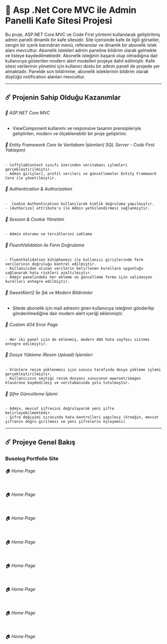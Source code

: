 # 🚀 Asp .Net Core MVC ile Admin Panelli Kafe Sitesi Projesi

Bu proje, ASP.NET Core MVC ve Code First yöntemi kullanılarak geliştirilmiş admin panelli dinamik bir kafe sitesidir. Site içerisinde kafe ile ilgili görseller, zengin bir içerik barındıran menü, referanslar ve dinamik bir abonelik istek alanı mevcuttur. Abonelik istekleri admin paneline bildirim olarak gelmekte ve listeye kaydedilmektedir. Abonelik isteğinin başarılı olup olmadığına dair kullanıcıya gösterilen modern alert modelleri projeye dahil edilmiştir.
Kafe sitesi verilerinin yönetimi için kullanıcı dostu bir admin paneli de projede yer almaktadır. Panelde son bildirimler, abonelik isteklerinin bildirim olarak düştüğü notification alanları mevcuttur.

-----

## ☄️ Projenin Sahip Olduğu Kazanımlar

###### 🌟 ASP.NET Core MVC

 - ViewComponent kullanımı ve responsive tasarım prensipleriyle geliştirilen, modern ve ölçeklenebilir bir proje geliştirimi.

###### 🌟 Entity Framework Core ile Veritabanı İşlemleri( SQL Server - Code First Yaklaşım)

    - CoffylabContext sınıfı üzerinden veritabanı işlemleri gerçekleştirilmiştir. 
    - Admin girişleri, profil verileri ve güncellemeler Entity Framework Core ile yönetilmiştir.

###### 🌟 Authentication & Authorization 

    -  Cookie Authentication kullanılarak kimlik doğrulama yapılmıştır.
    - [Authorize] attribute'u ile Admin yetkilendirmesi sağlanmıştır.

###### 🌟 Session & Cookie Yönetimi 

    - Admin oturumu ve tercihlerini saklama

###### 🌟 FluentValidation ile Form Doğrulama

    - FluentValidation kütüphanesi ile kullanıcı girişlerinde form verilerinin doğruluğu kontrol edilmiştir.
    - Kullanıcıdan alınan verilerin belirlenen kurallara uygunluğu sağlanarak hata riskleri azaltılmıştır.
    - Admin panelindeki her ekleme ve güncelleme formu için validasyon kuralları entegre edilmiştir.

###### 🌟 SweetAlert2 İle Şık ve Modern Bildirimler

   - Sitede abonelik için mail adresini giren kullanıcıya isteğinin gönderilip
   gönderilmediğine dair modern alert içeriği eklenmiştir.

###### 🌟 Custom 404 Error Page
    - Her iki panel için de eklenmiş, modern 404 hata sayfası sistemi entegre edilmiştir.    

###### 🌟 Dosya Yükleme (Resim Upload) İşlemleri

    - Ürünlere resim yüklenmesi için sunucu tarafında dosya yükleme işlemi gerçekleştirilmiştir.
    - Kullanıcının seçtiği resim dosyası sunucunun wwwroot/images klasörüne kaydedilmiş ve veritabanında yolu tutulmuştur.

###### 🌟 Şifre Güncelleme İşlemi

    - Admin, mevcut şifresini doğrulayarak yeni şifre belirleyebilmektedir.
    - Şifre değişimi sırasında hata kontrolleri yapılmış (örneğin, mevcut şifrenin doğru girilmesi ve yeni şifrelerin eşleşmesi)


----- 


## ☄️ Projeye Genel Bakış

### Buselog Portfolio Site

###### 🏠 Home Page

<img src="" width:700>

###### 🏠 Home Page

<img src="" width:700>

###### 🏠 Home Page

<img src="" width:700>

###### 🏠 Home Page

<img src="" width:700>

###### 🏠 Home Page

<img src="" width:700>

###### 🏠 Home Page

<img src="" width:700>

###### 🏠 Home Page

<img src="" width:700>

###### 🏠 Home Page

<img src="" width:700>
    


    
    
    
